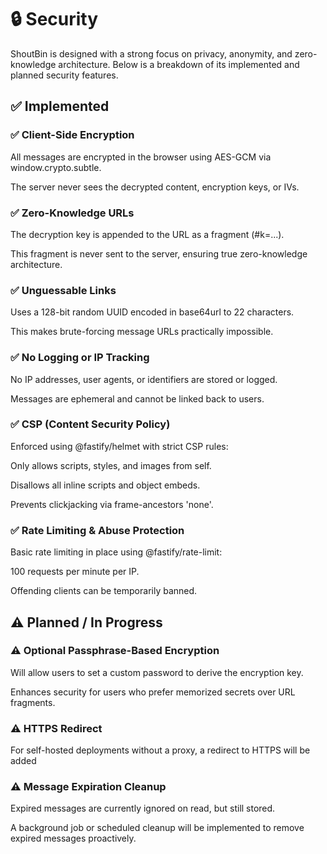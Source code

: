 # 🔒 Security
ShoutBin is designed with a strong focus on privacy, anonymity, and zero-knowledge architecture. Below is a breakdown of its implemented and planned security features.

## ✅ Implemented
### ✅ Client-Side Encryption
All messages are encrypted in the browser using AES-GCM via window.crypto.subtle.

The server never sees the decrypted content, encryption keys, or IVs.

### ✅ Zero-Knowledge URLs
The decryption key is appended to the URL as a fragment (#k=...).

This fragment is never sent to the server, ensuring true zero-knowledge architecture.

### ✅ Unguessable Links
Uses a 128-bit random UUID encoded in base64url to 22 characters.

This makes brute-forcing message URLs practically impossible.

### ✅ No Logging or IP Tracking
No IP addresses, user agents, or identifiers are stored or logged.

Messages are ephemeral and cannot be linked back to users.

### ✅ CSP (Content Security Policy)
Enforced using @fastify/helmet with strict CSP rules:

Only allows scripts, styles, and images from self.

Disallows all inline scripts and object embeds.

Prevents clickjacking via frame-ancestors 'none'.

### ✅ Rate Limiting & Abuse Protection
Basic rate limiting in place using @fastify/rate-limit:

100 requests per minute per IP.

Offending clients can be temporarily banned.


## ⚠️ Planned / In Progress
### ⚠️ Optional Passphrase-Based Encryption
Will allow users to set a custom password to derive the encryption key.

Enhances security for users who prefer memorized secrets over URL fragments.

### ⚠️ HTTPS Redirect
For self-hosted deployments without a proxy, a redirect to HTTPS will be added

### ⚠️ Message Expiration Cleanup
Expired messages are currently ignored on read, but still stored.

A background job or scheduled cleanup will be implemented to remove expired messages proactively.
